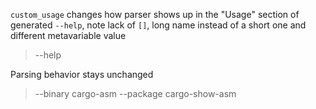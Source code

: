`custom_usage` changes how parser shows up in the "Usage" section of generated `--help`, note
lack of `[]`, long name instead of a short one and different metavariable value

> --help

Parsing behavior stays unchanged

> --binary cargo-asm --package cargo-show-asm

